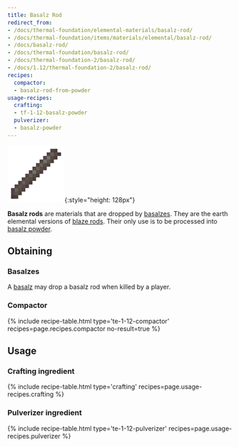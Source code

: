 ```yaml
---
title: Basalz Rod
redirect_from:
- /docs/thermal-foundation/elemental-materials/basalz-rod/
- /docs/thermal-foundation/items/materials/elemental/basalz-rod/
- /docs/basalz-rod/
- /docs/thermal-foundation/basalz-rod/
- /docs/thermal-foundation-2/basalz-rod/
- /docs/1.12/thermal-foundation-2/basalz-rod/
recipes:
  compactor:
  - basalz-rod-from-powder
usage-recipes:
  crafting:
  - tf-1-12-basalz-powder
  pulverizer:
  - basalz-powder
---
```


![Basalz rod](/assets/images/thermal-foundation-2/basalz-rod.png){:style="height: 128px"}


**Basalz rods** are materials that are dropped by [basalzes](/docs/1.12/thermal-foundation/basalz/).
They are the earth elemental versions of [blaze
rods](https://minecraft.gamepedia.com/Blaze_Rod). Their only use is to be
processed into [basalz powder](/docs/1.12/thermal-foundation/basalz-powder/).


Obtaining
---------

### Basalzes
A [basalz](/docs/1.12/thermal-foundation/basalz/) may drop a basalz rod when killed by a player.

### Compactor
{% include recipe-table.html type='te-1-12-compactor' recipes=page.recipes.compactor no-result=true %}


Usage
-----

### Crafting ingredient
{% include recipe-table.html type='crafting' recipes=page.usage-recipes.crafting %}

### Pulverizer ingredient
{% include recipe-table.html type='te-1-12-pulverizer' recipes=page.usage-recipes.pulverizer %}
